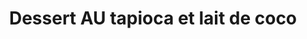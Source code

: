 ---
title: Dessert AU tapioca et lait de coco
draft: false
layout: recettes
type: dessert
categories:
  - Gateau
regime:
  - vegetarien
cuisson: Oui
temperature: Froid
plate: 2
check: Oui
checkAlwaysOk: false
ingredients:
  sec:
    - title: tapioca perlée
      quantite: 35
      unit: grammes
  legumes:
    - title: Noix de coco
      quantite: 1
      unit: Kg
      commentaire: cuillère a soupe !
  lof:
    - title: lait de coco
      quantite: 200
      unit: ml
  sucres:
    - title: vanille extrait concentré
      quantite: ""
      unit: c. à café
    - title: sucre blanc
      quantite: 10
      unit: grammes
  epices:
    - {}
  autres: []
preparation: |-
  1. Portez à ébullition le lait de coco et l'eau (100 ml).
  2. Ajoutez le tapioca et la noix de coco râpée.
  3. Laissez cuire environ 10 minutes en remuant régulièrement.
  4. Ensuite, ajoutez le sucre et la vanille.
  5. Répartissez le mélange dans 2 récipients.
  6. Placez-les au frais au moins 2 heures avant de les déguster.
publishDate: 2025-05-15T16:47:00.000Z
uuid: nwwc115s
titleslug: dessert-au-tapioca-et-lait-de-coco_nwwc115s
---